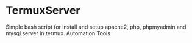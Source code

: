 # TermuxServer
Simple bash script for install and setup apache2, php, phpmyadmin and mysql server in termux. Automation Tools
